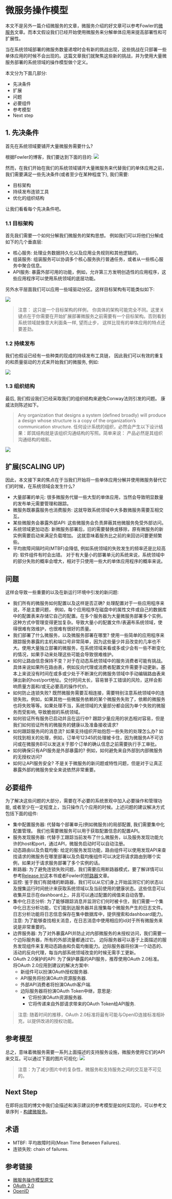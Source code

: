 微服务操作模型
======================
本文不是另外一篇介绍微服务的文章，微服务介绍的好文章可以参考Fowler的[微服务](http://martinfowler.com/articles/microservices.html)文章。而本文假设我们已经开始使用微服务来分解单体应用来提高部署性和可扩展性。

当在系统领域部署的微服务数量递增时会有新的挑战出现，这些挑战在只部署一些单体应用的时候不会出现的。这篇文章我们就聚焦这些新的挑战，并为使用大量微服务部署的系统领域的操作模型做个定义。

本文分为下面几部分:
- 先决条件
- 扩展
- 问题
- 必要组件
- 参考模型
- Next step

## 1. 先决条件
首先在系统领域要铺开大量微服务需要什么?

根据Fowler的博客，我们要达到下面的目的:
![](images/1.png)

然而，在我们开始在我们的系统领域铺开大量微服务来代替我们的单体应用之前，我们需要满足一些先决条件(或者至少在某种程度下), 我们需要:
- 目标架构
- 持续发布连锁工具
- 优化的组织结构

让我们看看每个先决条件吧。

### 1.1 目标架构
首先我们需要一个如何分解我们微服务的架构思想。 例如我们可以将他们分解成如下的几个垂直层:

- 核心服务: 处理业务数据持久化以及应用业务规则和其他逻辑的。
- 组装服务: 组装服务可以协调多个核心服务执行普通任务，或者从一些核心服务中聚合信息。
- API服务: 暴露外部可用的功能，例如，允许第三方发明创造性的应用程序，这些应用程序可以使用系统领域的底层功能。

另外水平层面我们可以应用一些域驱动分区。这样目标架构有可能类似如下:

![](images/microservices-architecture.png)


> 注意： 这只是一个目标架构的样例， 你具体的架构可能完全不同。这里关键点在于你需要在开始扩展部署微服务之前需要有一个目标架构。否则看到系统领域就像意大利面条一样, 望而止步， 这样比现有的单体应用的特点还要差劲。

### 1.2 持续发布
我们也假设已经有一些种类的现成的持续发布工具链， 因此我们可以有效的重复的和质量驱动的方式来开始我们的微服务, 例如:

![](images/microservices-1-2.png)

### 1.3 组织结构
最后, 我们假设我们已经采取我们的组织结构来避免Conway法则引发的问题。 康威法则陈述如下。

> Any organization that designs a system (defined broadly) will produce a design whose structure is a copy of the organization’s communication structure.
> 任何设计系统的组织，必然会产生以下设计结果：即其结构就是该组织沟通结构的写照。简单来说： 产品必然是其组织沟通结构的缩影。

![](images/microservices-1-1.png)


## 扩展(SCALING UP)
因此，本文接下来的焦点在于当我们开始将一些单体应用分解并使用微服务替代它们的时候，在系统领域会发生什么?

- 大量部署的单元: 很多微服务代替一些大型的单体应用，当然会导致明显数量的发布单元需要管理和跟踪。
- 微服务既暴露服务也消费服务: 这就导致系统领域中大多数微服务需要互相交互。
- 某些微服务会暴露外部API: 这些微服务会负责屏蔽其他微服务免受外部访问。
- 系统领域更加动态: 新微服务部署后，旧的需要替换或移除，原有微服务的新实例需要启动来满足负载增加。 这就意味着服务比之前的来回访问要更频繁些。
- 平均故障间隔时间(MTBF)会降低, 例如系统领域的失败发生的频率还是比较高的: 软件组件有时会出错。 对于有大量小的部署单元的系统来说，系统领域中的部分失败的概率会增大，相对于只使用一些大的单体应用程序的概率来说。

## 问题
这样会导致一些重要的以及在新运行环境中引发的新问题:

- 我们所有的微服务如何配置以及这样是否正确? 处理配置对于一些应用程序来说，不是主要问题， 例如，每个应用程序在磁盘中的属性文件或自己的数据库中的配置表来存储它自己的配置。在多个服务器为大量微服务部署多个实例，这种方式中管理变得更加复杂。导致大量小的配置文件/表遍布系统领域，使得很难有效维护，也很难有很好的质量。
- 我们部署了什么微服务，以及微服务部署在哪里?  使用一些简单的应用程序来跟踪服务暴露的主机和端口号非常简单，因为这些量少并且改变的几率也不大。使用大量独立部署的微服务，在系统领域来看或多或少会有一些不断变化的情况，如果手动来处理这些可能会导致很难维护。
- 如何让路由信息保持不变？对于在动态系统领域中的服务消费者可能有挑战。 具体来说如果所在路由表，例如反向代理或消费者配置文件需要手动更新。基本上来说没有时间在或多或少处于不断演化的微服务领域中手动编辑路由表来弹出新的host/port地址。交付时间太长，容易冒手工错误的风险，这样会影响质量方面和/或无必要高的操作代价。
- 如何防止连锁失败? 既然微服务需要互相连接，需要特别注意系统领域中的连锁失败。例如，如果其他一些微服务依赖的某个微服务失败了，依赖的微服务也将失败等等。如果处理不当，系统领域的大量部分都会因为单个失败的微服务而受影响, 导致脆弱的系统领域。
- 如何验证所有服务已启动并且在运行中? 跟踪少量应用的状态相对容易，但是我们如何验证所有的微服务的健康以及准备接收请求?
- 如何跟踪服务间的消息流? 如果支持组织开始抱怨一些失败的处理怎么办? 如何找到相关的处理，例如，订单号12345的处理被卡住，因为微服务A不可访问或在微服务B可以发送关于那个订单的确认信息之前需要执行手工审批。
- 如何确保只有API服务是外部暴露的? 例如，如何避免来自外部到内部微服务的无授权访问?
- 如何让API服务安全? 不是关于微服务的新问题或特性问题，但是对于让真正暴露外部的微服务安全来说依然非常重要。

## 必要组件
为了解决这些问题的大部分，需要在不必要的系统景观中加入必要操作和管理功能, 或者至少在一定程度上，当只操作几个应用的时候。上述问题的建议解决方式包括下面的组件:

- 集中配置服务器: 代替每个部署单元(例如微服务)的局部配置, 我们需要集中化配置管理。 我们也需要微服务可以用于获取配置信息的配置API。
- 服务发现服务器: 代替手工跟踪当前发布了什么微服务，以及服务发现功能允许的host和port，通过API，微服务启动时可以自动注册。
- 动态路由以及负载均衡: 给定的服务发现功能，路由组件可以使用发现API来查找请求的微服务在哪里部署以及负载均衡组件可以决定将请求路由到哪个实例，如果对于请求服务部署了多个实例的话。
- 断路器: 为了避免连锁失败问题，我们需要应用断路器模式，要了解详情可以参考[Release It!](https://pragprog.com/book/mnee/release-it)这本书或者Fowler的[短路器](http://martinfowler.com/bliki/CircuitBreaker.html)文章。
- 监控: 鉴于我们有就绪的断路器，我们可以从它们身上开始监测它们的状态以及搜集运行时间统计来获取系统领域以及当前使用的健康状态。这些信息可以收集并显示在dashboard上，并且可以通过配置的阀值来自动告警。
- 集中化日志分析: 为了能够跟踪消息并监测它们何时被卡住，我们需要一个集中化日志分析功能，它们能到达服务器并且搜集每个微服务产生的日志文件。日志分析功能将日志信息保存在集中数据库中，提供搜索和dashboard能力。 注意: 为了能够查找相关消息，在日志消息中使用相应的id对于所有微服务来说是非常重要的。
- 边界服务器: 为了对外暴露API并防止对内部微服务的未授权访问，我们需要一个边际服务器，所有的外部流量都通过它。 边际服务器可以基于上面描述的服务发现组件来复用动态路由和负载均衡能力。边际服务器将扮演一个动态的、活动的反向代理，每当内部系统领域改变的时候无需手工更新。
- OAuth 2.0保护的API: 为了保护暴露的API服务，推荐使用OAuth 2.0标准。 将OAuth 2.0应用到建议的解决方案中:
    - 新组件可以扮演OAuth授权服务器.
    - API服务将扮演OAuth资源服务器.
    - 外部API消费者将扮演OAuth客户端.
    - 边际服务器将扮演OAuth Token中继，意思是:
        - 它将扮演OAuth资源服务器.
        - 它将传递来自外部请求带来的OAuth Token给API服务.

> 注意: 随着时间的推移，OAuth 2.0标准将最有可能与OpenID连接标准相补充，以提供改进的授权功能。

## 参考模型
总之，意味着微服务需要一系列上面描述的支持服务设施，微服务使用它们的API来交互。可以通过下面的图片可视化:
![](images/microservices-operations-reference-model.png)

> 注意：为了减少图片中的复杂性，微服务和支持服务之间的交互是不可见的。

## Next Step
在即将出现的博文中我们会描述和演示建议的参考模型是如何实现的，可以参考文章序列 - [构建微服务](http://callistaenterprise.se/blogg/teknik/2015/05/20/blog-series-building-microservices/)。

## 术语
- MTBF: 平均故障时间(Mean Time Between Failures).
- 连锁失败: chain of failures.

## 参考链接
- [微服务操作模型原文](http://callistaenterprise.se/blogg/teknik/2015/03/25/an-operations-model-for-microservices/)
- [OAuth 2.0](http://oauth.net/)
- [OpenID](http://openid.net/connect/)
